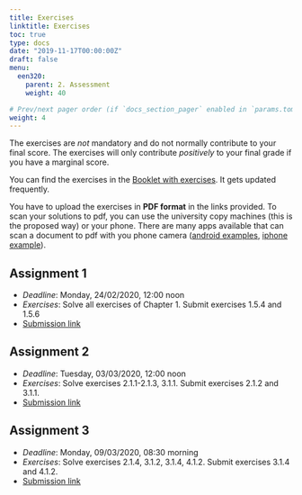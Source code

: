```yaml
---
title: Exercises
linktitle: Exercises
toc: true
type: docs
date: "2019-11-17T00:00:00Z"
draft: false
menu:
  een320:
    parent: 2. Assessment
    weight: 40

# Prev/next pager order (if `docs_section_pager` enabled in `params.toml`)
weight: 4
---
```


The exercises are *not* mandatory and do not normally contribute to your final score. The exercises will only contribute *positively* to your final grade if you have a marginal score.

You can find the exercises in the [Booklet with exercises](https://alucutac-my.sharepoint.com/:b:/g/personal/petros_aristidou_cut_ac_cy/EZ3_OKoPWblKrpmIPe__ogQBVfWCxYna5INw0crZ7nhwMA?e=zDJiuf). It gets updated frequently.

You have to upload the exercises in **PDF format** in the links provided. To scan your solutions to pdf, you can use the university copy machines (this is the proposed way) or your phone. There are many apps available that can scan a document to pdf with you phone camera ([android examples](https://fossbytes.com/best-android-scanner-apps/), [iphone example](https://apps.apple.com/cy/app/camscanner-pdf-scanner-app/id388627783)). 

## Assignment 1

- *Deadline*: Monday, 24/02/2020, 12:00 noon
- *Exercises*: Solve all exercises of Chapter 1. Submit exercises 1.5.4 and 1.5.6
- [Submission link](https://www.dropbox.com/request/1PcandsoynyAhOxPeasT)

## Assignment 2

- *Deadline*: Tuesday, 03/03/2020, 12:00 noon
- *Exercises*: Solve exercises 2.1.1-2.1.3, 3.1.1. Submit exercises 2.1.2 and 3.1.1.
- [Submission link](https://www.dropbox.com/request/JnpKxoSFYOm6UV0J06b2)

## Assignment 3

- *Deadline*: Monday, 09/03/2020, 08:30 morning
- *Exercises*: Solve exercises 2.1.4, 3.1.2, 3.1.4, 4.1.2. Submit exercises 3.1.4 and 4.1.2.
- [Submission link](https://www.dropbox.com/request/q5ScoKKULc082a0zmjo5)
